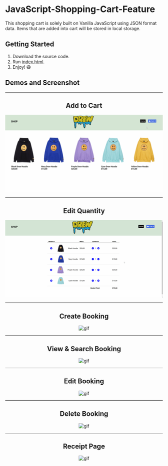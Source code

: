 # JavaScript-Shopping-Cart-Feature
This shopping cart is solely built on Vanilla JavaScript using JSON format data. Items that are added into cart will be stored in local storage.

## Getting Started
1. Download the source code. 
2. Run [index.html](/JavaScript-Shopping-Cart-Feature/index.html).
3. Enjoy! 😃 


## Demos and Screenshot 

-----

<div align="center">
  <h2>Add to Cart</h2>
<img src="images/additems.gif" alt="gif">
</div>

-----

<div align="center">
  <h2>Edit Quantity</h2>
<img src="images/editquantity.gif" alt="gif">
</div>

-----

<div align="center">
  <h2>Create Booking</h2>
<img src="images/createbooking.gif" alt="gif">
</div>

-----

<div align="center">
  <h2>View & Search Booking</h2>
<img src="images/viewbooking.gif" alt="gif">
</div>

-----

<div align="center">
  <h2>Edit Booking</h2>
<img src="images/editbooking.gif" alt="gif">
</div>

-----

<div align="center">
  <h2>Delete Booking</h2>
<img src="images/deletebooking.gif" alt="gif">
</div>

-----

<div align="center">
  <h2>Receipt Page</h2>
<img src="images/receipt.gif" alt="gif">
</div>
